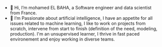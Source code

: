 - 👋 Hi, I’m mohamed EL BAHA, a Software engineer and data scientist from France.
- 👀 I’m Passionate about artificial intelligence, I have an appetite for all issues related to machine learning,
  I like to work on projects from scratch, intervene from start to finish (definition of the need, modeling, production).
  I'm an unsupervised learner, I thrive in fast paced environement and enjoy working in diverse teams.

<!--- 
--->
